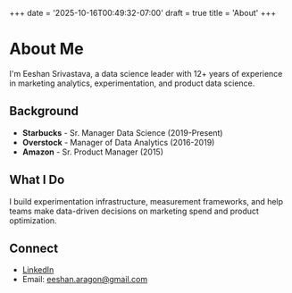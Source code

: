 +++
date = '2025-10-16T00:49:32-07:00'
draft = true
title = 'About'
+++

# About Me

I'm Eeshan Srivastava, a data science leader with 12+ years of experience in marketing analytics, experimentation, and product data science.

## Background

- **Starbucks** - Sr. Manager Data Science (2019-Present)
- **Overstock** - Manager of Data Analytics (2016-2019)  
- **Amazon** - Sr. Product Manager (2015)

## What I Do

I build experimentation infrastructure, measurement frameworks, and help teams make data-driven decisions on marketing spend and product optimization.

## Connect

- [LinkedIn](https://linkedin.com/in/eeshans)
- Email: eeshan.aragon@gmail.com
